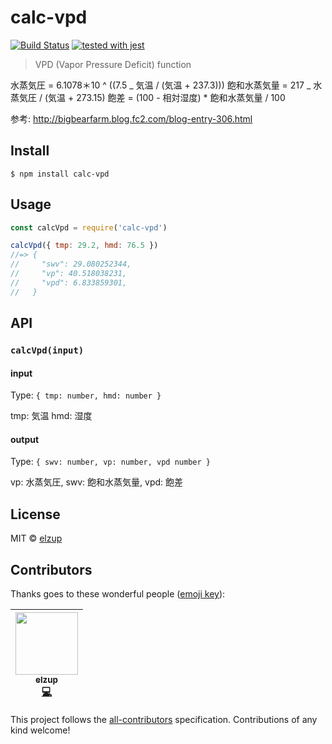 # calc-vpd

[![Build Status](https://travis-ci.org/elzup/calc-vpd.svg?branch=master)](https://travis-ci.org/elzup/calc-vpd)
[![tested with jest](https://img.shields.io/badge/tested_with-jest-99424f.svg)](https://github.com/facebook/jest)

> VPD (Vapor Pressure Deficit) function

水蒸気圧 = 6.1078＊10 ^ ((7.5 _ 気温 / (気温 + 237.3)))
飽和水蒸気量 = 217 _ 水蒸気圧 / (気温 + 273.15)
飽差 = (100 - 相対湿度) \* 飽和水蒸気量 / 100

参考: http://bigbearfarm.blog.fc2.com/blog-entry-306.html

## Install

```
$ npm install calc-vpd
```

## Usage

```js
const calcVpd = require('calc-vpd')

calcVpd({ tmp: 29.2, hmd: 76.5 })
//=> {
//     "swv": 29.080252344,
//     "vp": 40.518038231,
//     "vpd": 6.833859301,
//   }
```

## API

### `calcVpd(input)`

#### input

Type: `{ tmp: number, hmd: number }`

tmp: 気温
hmd: 湿度

#### output

Type: `{ swv: number, vp: number, vpd number }`<br>

vp: 水蒸気圧,
swv: 飽和水蒸気量,
vpd: 飽差

## License

MIT © [elzup](https://elzup.com)

## Contributors

Thanks goes to these wonderful people ([emoji key](https://github.com/kentcdodds/all-contributors#emoji-key)):

<!-- ALL-CONTRIBUTORS-LIST:START - Do not remove or modify this section -->
<!-- prettier-ignore -->
| [<img src="https://avatars3.githubusercontent.com/u/2284908?v=4" width="100px;"/><br /><sub><b>elzup</b></sub>](https://elzup.com)<br />[💻](https://github.com/elzup/calc-vpd/commits?author=elzup "Code") |
| :---: |

<!-- ALL-CONTRIBUTORS-LIST:END -->

This project follows the [all-contributors](https://github.com/kentcdodds/all-contributors) specification. Contributions of any kind welcome!

